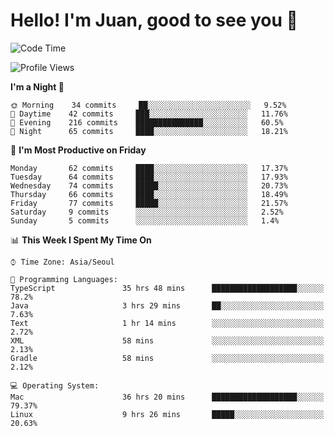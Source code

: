 # Hello! I'm Juan, good to see you 👋

<!--
**Y-k-Y/Y-k-Y** is a ✨ _special_ ✨ repository because its `README.md` (this file) appears on your GitHub profile.

Here are some ideas to get you started:

- 🔭 I’m currently working on ...
- 🌱 I’m currently learning ...
- 👯 I’m looking to collaborate on ...
- 🤔 I’m looking for help with ...
- 💬 Ask me about ...
- 📫 How to reach me: ...
- 😄 Pronouns: ...
- ⚡ Fun fact: ...
-->
<!--
![Profile views](https://gpvc.arturio.dev/Y-k-Y)

[![Omid Nikrah StackOverflow](https://github-readme-stackoverflow.vercel.app/?userID=9517076)](https://stackoverflow.com/users/9517076/i-have-10-fingers)
-->

<!--START_SECTION:waka-->
![Code Time](http://img.shields.io/badge/Code%20Time-245%20hrs%2026%20mins-blue)

![Profile Views](http://img.shields.io/badge/Profile%20Views-0-blue)

**I'm a Night 🦉** 

```text
🌞 Morning    34 commits     ██░░░░░░░░░░░░░░░░░░░░░░░   9.52% 
🌆 Daytime    42 commits     ███░░░░░░░░░░░░░░░░░░░░░░   11.76% 
🌃 Evening    216 commits    ███████████████░░░░░░░░░░   60.5% 
🌙 Night      65 commits     ████░░░░░░░░░░░░░░░░░░░░░   18.21%

```
📅 **I'm Most Productive on Friday** 

```text
Monday       62 commits     ████░░░░░░░░░░░░░░░░░░░░░   17.37% 
Tuesday      64 commits     ████░░░░░░░░░░░░░░░░░░░░░   17.93% 
Wednesday    74 commits     █████░░░░░░░░░░░░░░░░░░░░   20.73% 
Thursday     66 commits     ████░░░░░░░░░░░░░░░░░░░░░   18.49% 
Friday       77 commits     █████░░░░░░░░░░░░░░░░░░░░   21.57% 
Saturday     9 commits      ░░░░░░░░░░░░░░░░░░░░░░░░░   2.52% 
Sunday       5 commits      ░░░░░░░░░░░░░░░░░░░░░░░░░   1.4%

```


📊 **This Week I Spent My Time On** 

```text
⌚︎ Time Zone: Asia/Seoul

💬 Programming Languages: 
TypeScript               35 hrs 48 mins      ███████████████████░░░░░░   78.2% 
Java                     3 hrs 29 mins       ██░░░░░░░░░░░░░░░░░░░░░░░   7.63% 
Text                     1 hr 14 mins        ░░░░░░░░░░░░░░░░░░░░░░░░░   2.72% 
XML                      58 mins             ░░░░░░░░░░░░░░░░░░░░░░░░░   2.13% 
Gradle                   58 mins             ░░░░░░░░░░░░░░░░░░░░░░░░░   2.12%

💻 Operating System: 
Mac                      36 hrs 20 mins      ███████████████████░░░░░░   79.37% 
Linux                    9 hrs 26 mins       █████░░░░░░░░░░░░░░░░░░░░   20.63%

```


<!--END_SECTION:waka-->
